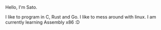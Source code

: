 Hello, I'm Sato.

I like to program in C, Rust and Go.
I like to mess around with linux.
I am currently learning Assembly x86 :D


          
        
